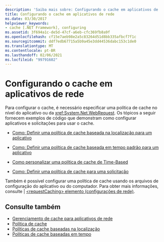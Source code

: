 ```yaml
---
description: 'Saiba mais sobre: Configurando o cache em aplicativos de rede'
title: Configurando o cache em aplicativos de rede
ms.date: 03/30/2017
helpviewer_keywords:
- cache [.NET Framework], configuring
ms.assetid: 3f694a1c-de5d-47cf-a6eb-cfc369fb8a9f
ms.openlocfilehash: cf15e7aeb98e2a5c83264d51d8bb335afbcf7f1c
ms.sourcegitcommit: ddf7edb67715a5b9a45e3dd44536dabc153c1de0
ms.translationtype: MT
ms.contentlocale: pt-BR
ms.lasthandoff: 02/06/2021
ms.locfileid: "99791602"
---
```

# <a name="configuring-caching-in-network-applications"></a>Configurando o cache em aplicativos de rede

Para configurar o cache, é necessário especificar uma política de cache no nível do aplicativo ou da <xref:System.Net.WebRequest>. Os tópicos a seguir fornecem exemplos de código que demonstram como configurar aplicativos e solicitações para usar o cache.  
  
- [Como: Definir uma política de cache baseada na localização para um aplicativo](how-to-set-a-location-based-cache-policy-for-an-application.md)  
  
- [Como: Definir uma política de cache baseada em tempo padrão para um aplicativo](how-to-set-the-default-time-based-cache-policy-for-an-application.md)  
  
- [Como personalizar uma política de cache de Time-Based](how-to-customize-a-time-based-cache-policy.md)  
  
- [Como: Definir uma política de cache para uma solicitação](how-to-set-cache-policy-for-a-request.md)  
  
 Também é possível configurar uma política de cache usando os arquivos de configuração do aplicativo ou do computador. Para obter mais informações, consulte &#124; [ \<requestCaching> elemento (configurações de rede)](../configure-apps/file-schema/network/requestcaching-element-network-settings.md).  
  
## <a name="see-also"></a>Consulte também

- [Gerenciamento de cache para aplicativos de rede](cache-management-for-network-applications.md)
- [Política de cache](cache-policy.md)
- [Políticas de cache baseadas na localização](location-based-cache-policies.md)
- [Políticas de cache baseadas em tempo](time-based-cache-policies.md)
